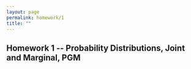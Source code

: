 ```yaml
---
layout: page
permalink: homework/1
title: ""
---
```

## Homework 1 -- Probability Distributions, Joint and Marginal, PGM
